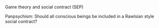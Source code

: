 


Game theory and social contract (SEP)




Panpsychism: Should all conscious beings be included in a Rawlsian style social contract?


